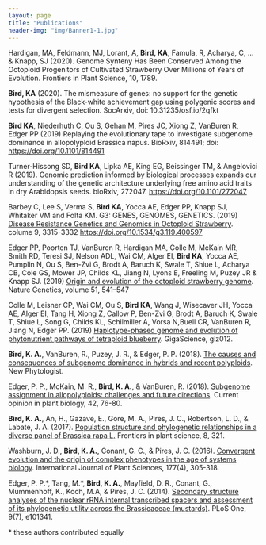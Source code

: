 ```yaml
---
layout: page
title: "Publications"
header-img: "img/Banner1-1.jpg"
---
```



Hardigan, MA, Feldmann, MJ, Lorant, A, **Bird, KA**, Famula, R, Acharya, C, ... & Knapp, SJ (2020). Genome Synteny Has Been Conserved Among the Octoploid Progenitors of Cultivated Strawberry Over Millions of Years of Evolution. Frontiers in Plant Science, 10, 1789.

**Bird, KA** (2020). The mismeasure of genes: no support for the genetic hypothesis of the Black-white achievement gap using polygenic scores and tests for divergent selection. SocArxiv, doi: 10.31235/osf.io/2qfkt
       
**Bird KA**, Niederhuth C, Ou S, Gehan M, Pires JC, Xiong Z, VanBuren R, Edger PP (2019) Replaying the evolutionary tape to investigate subgenome dominance in allopolyploid Brassica napus. BioRxiv, 814491; doi:  https://doi.org/10.1101/814491

Turner-Hissong SD, **Bird KA**, Lipka AE, King EG, Beissinger TM, & Angelovici R (2019). Genomic prediction informed by biological processes expands our understanding of the genetic architecture underlying free amino acid traits in dry Arabidopsis seeds. bioRxiv, 272047. https://doi.org/10.1101/272047 

Barbey C, Lee S, Verma S, **Bird KA**, Yocca AE, Edger PP, Knapp SJ, Whitaker VM and Folta KM.
G3: GENES, GENOMES, GENETICS. (2019) [Disease Resistance Genetics and Genomics in Octoploid Strawberry](https://www.g3journal.org/content/early/2019/08/16/g3.119.400597). colume 9, 3315-3332 https://doi.org/10.1534/g3.119.400597

Edger PP, Poorten TJ, VanBuren R, Hardigan MA, Colle M,  McKain MR, Smith RD,  Teresi SJ, Nelson ADL, Wai CM, Alger EI, **Bird KA**, Yocca AE, Pumplin N, Ou S, Ben-Zvi G, Brodt A, Baruch K, Swale T, Shiue L, Acharya CB,  Cole GS, Mower JP, Childs KL, Jiang N, Lyons E, Freeling M, Puzey JR & Knapp SJ.  (2019) [Origin and evolution of the octoploid strawberry genome](https://www.nature.com/articles/s41588-019-0356-4). Nature Genetics, volume 51, 541–547 


Colle M, Leisner CP, Wai CM, Ou S, **Bird KA**, Wang J, Wisecaver JH, Yocca AE, Alger EI, Tang H, Xiong Z, Callow P, Ben-Zvi G, Brodt A, Baruch K, Swale T, Shiue L,  Song G,  Childs KL, Schilmiller A, Vorsa N,Buell CR, VanBuren R, Jiang N, Edger PP. (2019) [Haplotype-phased genome and evolution of phytonutrient pathways of tetraploid blueberry](https://academic.oup.com/gigascience/advance-article/doi/10.1093/gigascience/giz012/5304886). GigaScience, giz012.

**Bird, K. A.**, VanBuren, R., Puzey, J. R., & Edger, P. P. (2018). [The causes and consequences of subgenome dominance in hybrids and recent polyploids](https://nph.onlinelibrary.wiley.com/doi/abs/10.1111/nph.15256). New Phytologist.

Edger, P. P., McKain, M. R., **Bird, K. A.**, & VanBuren, R. (2018). [Subgenome assignment in allopolyploids: challenges and future directions](https://www.sciencedirect.com/science/article/pii/S1369526617301310). Current opinion in plant biology, 42, 76-80.

**Bird, K. A.**, An, H., Gazave, E., Gore, M. A., Pires, J. C., Robertson, L. D., & Labate, J. A. (2017). [Population structure and phylogenetic relationships in a diverse panel of Brassica rapa L.](https://www.frontiersin.org/articles/10.3389/fpls.2017.00321/full) Frontiers in plant science, 8, 321.

Washburn, J. D., **Bird, K. A.**, Conant, G. C., & Pires, J. C. (2016). [Convergent evolution and the origin of complex phenotypes in the age of systems biology](https://www.journals.uchicago.edu/doi/abs/10.1086/686009). International Journal of Plant Sciences, 177(4), 305-318.

Edger, P. P.\*, Tang, M.\*, **Bird, K. A.**, Mayfield, D. R., Conant, G., Mummenhoff, K., Koch, M.A, & Pires, J. C. (2014). [Secondary structure analyses of the nuclear rRNA internal transcribed spacers and assessment of its phylogenetic utility across the Brassicaceae (mustards)](http://journals.plos.org/plosone/article?id=10.1371/journal.pone.0101341). PLoS One, 9(7), e101341.


\* these authors contributed equally

